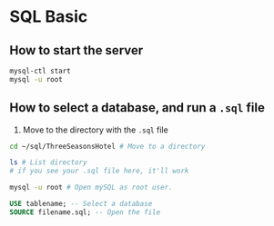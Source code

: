 # SQL Basic

## How to start the server
```bash
mysql-ctl start
mysql -u root
```

## How to select a database, and run a `.sql` file
1. Move to the directory with the `.sql` file
```bash
cd ~/sql/ThreeSeasonsHotel # Move to a directory

ls # List directory
# if you see your .sql file here, it'll work

mysql -u root # Open mySQL as root user.
```

```sql
USE tablename; -- Select a database
SOURCE filename.sql; -- Open the file
```
